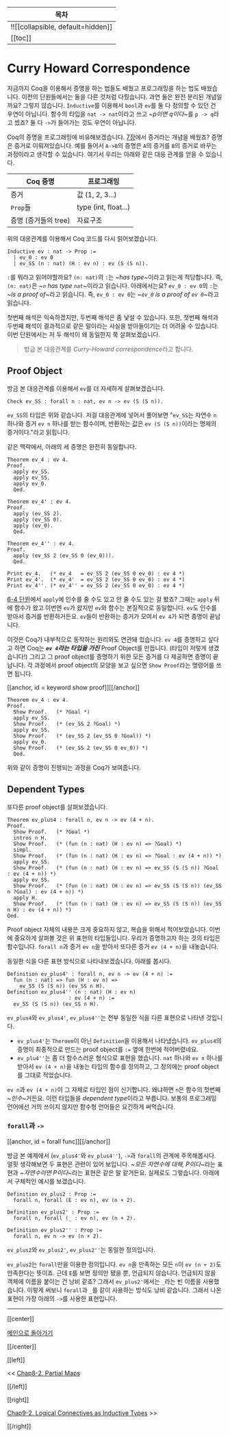 | 목차 |
|-------------------|
|!![[collapsible, default=hidden]]  |
|[[toc]]|

# Curry Howard Correspondence

지금까지 Coq을 이용해서 증명을 하는 법들도 배웠고 프로그래밍을 하는 법도 배웠습니다. 이전의 단원들에서는 둘을 다른 것처럼 다뤘습니다. 과연 둘은 완전 분리된 개념일까요? 그렇지 않습니다. `Inductive`를 이용해서 `bool`과 `ev`를 둘 다 정의할 수 있던 건 우연이 아닙니다. 함수의 타입을 `nat -> nat`이라고 쓰고 ~_p이면 q이다_~를 `p -> q`라고 썼죠? 둘 다 `->`가 들어가는 것도 우연이 아닙니다.

Coq의 증명을 프로그래밍에 비유해보겠습니다. [7장](Chap7-2.html#refevidence)에서 증거라는 개념을 배웠죠? 증명은 증거로 이뤄져있습니다. 예를 들어서 `A->B`의 증명은 `A`의 증거를 `B`의 증거로 바꾸는 과정이라고 생각할 수 있습니다. 여기서 우리는 아래와 같은 대응 관계를 얻을 수 있습니다.

| Coq 증명                 | 프로그래밍  |
|--------------------------|-------------|
| 증거                     | 값 (1, 2, 3...)  |
| `Prop`들                 | type (int, float...)  |
| 증명 (증거들의 tree)      | 자료구조      |

위의 대응관계를 이용해서 Coq 코드를 다시 읽어보겠습니다.

```coq, line_num
Inductive ev : nat -> Prop :=
  | ev_0 : ev 0
  | ev_SS (n : nat) (H : ev n) : ev (S (S n)).
```

`:`를 뭐라고 읽어야할까요? `(n: nat)`의 `:`는 ~_has type_~이라고 읽는게 적당합니다. 즉, `(n: nat)`은 ~_`n` has type `nat`_~이라고 읽습니다. 아래에서는요? `ev_0 : ev 0`의 `:`는 ~_is a proof of_~라고 읽습니다. 즉, `ev_0 : ev 0`는 ~_`ev_0` is a proof of `ev 0`_~라고 읽습니다.

첫번째 해석은 익숙하겠지만, 두번째 해석은 좀 낯설 수 있습니다. 또한, 첫번째 해석과 두번째 해석이 결과적으로 같은 말이라는 사실을 받아들이기는 더 어려울 수 있습니다. 이번 단원에서는 저 두 해석이 왜 동일한지 쭉 살펴보겠습니다.

> 방금 본 대응관계를 *Curry-Howard correspondence*라고 합니다.

## Proof Object

방금 본 대응관계를 이용해서 `ev`를 더 자세하게 살펴보겠습니다.

```coq, line_num
Check ev_SS : forall n : nat, ev n -> ev (S (S n)).
```

`ev_SS`의 타입은 위와 같습니다. 저걸 대응관계에 넣어서 풀어보면 "`ev_SS`는 자연수 `n` 하나와 증거 `ev n` 하나를 받는 함수이며, 반환하는 값은 `ev (S (S n))`이라는 명제의 증거이다."라고 읽힙니다.

같은 맥락에서, 아래의 세 증명은 완전히 동일합니다.

```coq, line_num
Theorem ev_4 : ev 4.
Proof.
  apply ev_SS.
  apply ev_SS.
  apply ev_0.
  Qed.

Theorem ev_4' : ev 4.
Proof.
  apply (ev_SS 2).
  apply (ev_SS 0).
  apply (ev_0).
  Qed.

Theorem ev_4'' : ev 4.
Proof.
  apply (ev_SS 2 (ev_SS 0 (ev_0))).
  Qed.

Print ev_4.   (* ev_4   = ev_SS 2 (ev_SS 0 ev_0) : ev 4 *)
Print ev_4'.  (* ev_4'  = ev_SS 2 (ev_SS 0 ev_0) : ev 4 *)
Print ev_4''. (* ev_4'' = ev_SS 2 (ev_SS 0 ev_0) : ev 4 *)
```

[6-4 단원](Chap6-4.html)에서 `apply`에 인수를 줄 수도 있고 안 줄 수도 있는 걸 봤죠? 그때는 `apply` 뒤에 함수가 왔고 이번엔 `ev`가 왔지만 `ev`와 함수는 본질적으로 동일합니다. `ev`도 인수를 받아서 증거를 반환하거든요. `ev`들이 반환하는 증거가 모여서 `ev 4`가 되면 증명이 끝납니다.

이것은 Coq가 내부적으로 동작하는 원리와도 연관돼 있습니다. `ev 4`를 증명하고 싶다고 하면 Coq는 ***`ev 4`라는 타입을 가진*** Proof Object를 만듭니다. (타입이 저렇게 생겼습니다!) 그리고 그 proof object를 증명하기 위한 모든 증거를 다 제공하면 증명이 끝납니다. 각 과정에서 proof object의 모양을 보고 싶으면 `Show Proof`라는 명령어를 쓰면 됩니다.

[[anchor, id = keyword show proof]][[/anchor]]

```coq, line_num
Theorem ev_4 : ev 4.
Proof.
  Show Proof.   (* ?Goal *)
  apply ev_SS.
  Show Proof.   (* (ev_SS 2 ?Goal) *)
  apply ev_SS.
  Show Proof.   (* (ev_SS 2 (ev_SS 0 ?Goal)) *)
  apply ev_0.
  Show Proof.   (* (ev_SS 2 (ev_SS 0 ev_0)) *)
  Qed.
```

위와 같이 증명이 진행되는 과정을 Coq가 보여줍니다.

## Dependent Types

또다른 proof object를 살펴보겠습니다.

```coq, line_num
Theorem ev_plus4 : forall n, ev n -> ev (4 + n).
Proof.
  Show Proof.   (* ?Goal *)
  intros n H.
  Show Proof.   (* (fun (n : nat) (H : ev n) => ?Goal) *)
  simpl.
  Show Proof.   (* (fun (n : nat) (H : ev n) => ?Goal : ev (4 + n)) *)
  apply ev_SS.
  Show Proof.   (* (fun (n : nat) (H : ev n) => ev_SS (S (S n)) ?Goal : ev (4 + n)) *)
  apply ev_SS.
  Show Proof.   (* (fun (n : nat) (H : ev n) => ev_SS (S (S n)) (ev_SS n ?Goal) : ev (4 + n)) *)
  apply H.
  Show Proof.   (* (fun (n : nat) (H : ev n) => ev_SS (S (S n)) (ev_SS n H) : ev (4 + n)) *)
Qed.
```

Proof object 자체의 내용은 크게 중요하지 않고, 복습을 위해서 적어보았습니다. 이번에 중요하게 살펴볼 것은 위 표현의 타입들입니다. 우리가 증명하고자 하는 것의 타입은 함수입니다. `forall n`과 증거 `ev n`을 받아서 또다른 증거 `ev (4 + n)`을 내놓습니다.

동일한 식을 다른 표현 방식으로 나타내보겠습니다. 아래를 봅시다.

```coq, line_num
Definition ev_plus4' : forall n, ev n -> ev (4 + n) :=
  fun (n : nat) => fun (H : ev n) =>
    ev_SS (S (S n)) (ev_SS n H).
Definition ev_plus4'' (n : nat) (H : ev n)
                    : ev (4 + n) :=
  ev_SS (S (S n)) (ev_SS n H).
```

`ev_plus4`와 `ev_plus4'`, `ev_plus4''`는 전부 동일한 식을 다른 표현으로 나타낸 것입니다.

- `ev_plus4'`는 `Theroem`이 아닌 `Definition`을 이용해서 나타냈습니다. `ev_plus4`의 증명이 최종적으로 만드는 proof object를 `:=` 옆에 한번에 적어버렸네요.
- `ev_plu4''`는 좀 더 함수스러운 형식으로 표현을 했습니다. `nat` 하나와 `ev n` 하나를 받아서 `ev (4 + n)`을 내놓는 타입의 함수를 정의하고, 그 정의에는 proof object를 그대로 적었습니다.

`ev n`과 `ev (4 + n)`이 그 자체로 타입인 점이 신기합니다. 왜냐하면 `n`은 함수의 첫번째 ~_인수_~거든요. 이런 타입들을 *dependent type*이라고 부릅니다. 보통의 프로그래밍 언어에선 거의 쓰이지 않지만 함수형 언어들은 요긴하게 써먹습니다.

### `forall`과 `->`

[[anchor, id = forall func]][[/anchor]]

방금 본 예제에서 (`ev_plus4'`와 `ev_plus4''`), `->`과 `forall`의 관계에 주목해봅시다. 얼핏 생각해보면 두 표현은 관련이 있어 보입니다. ~_모든 자연수에 대해, P이다_~라는 표현과 ~_자연수이면 P이다_~라는 표현은 같은 말 같거든요. 실제로도 그렇습니다. 아래에서 구체적인 예시를 보겠습니다.

```coq, line_num
Definition ev_plus2 : Prop :=
  forall n, forall (E : ev n), ev (n + 2).

Definition ev_plus2' : Prop :=
  forall n, forall (_ : ev n), ev (n + 2).

Definition ev_plus2'' : Prop :=
  forall n, ev n -> ev (n + 2).
```

`ev_plus2`와 `ev_plus2'`, `ev_plus2''`는 동일한 정의입니다.

`ev_plus2`는 `forall`만을 이용한 정의입니다. `ev n`을 만족하는 모든 `n`이 `ev (n + 2)`도 만족한다는 뜻이죠. 근데 `E`를 보면 정의만 됐을 뿐, 언급되지 않습니다. 언급되지 않을 객체에 이름을 붙이는 건 낭비 같죠? 그래서 `ev_plus2'`에서는 `_`라는 빈 이름을 사용했습니다. 이렇게 써보니 `forall`과 `_`를 같이 사용하는 방식도 낭비 같습니다. 그래서 나온 표현이 가장 아래의 `->`를 사용한 표현입니다.

---

[[center]]

[메인으로 돌아가기](index.html)

[[/center]]

[[left]]

<< [Chap8-2. Partial Maps](Chap8-2.html)

[[/left]]

[[right]]

[Chap9-2. Logical Connectives as Inductive Types](Chap9-2.html) >>

[[/right]]